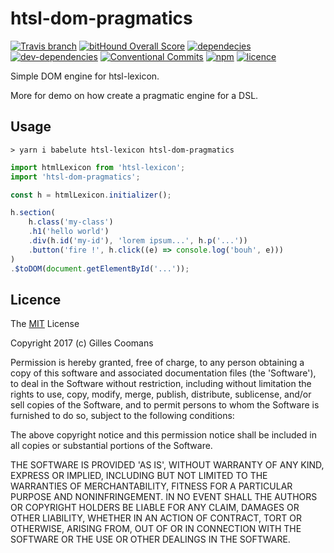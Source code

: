 # htsl-dom-pragmatics

[![Travis branch](https://img.shields.io/travis/nomocas/htsl-dom-pragmatics/master.svg)](https://travis-ci.org/nomocas/htsl-dom-pragmatics)
[![bitHound Overall Score](https://www.bithound.io/github/nomocas/htsl-dom-pragmatics/badges/score.svg)](https://www.bithound.io/github/nomocas/htsl-dom-pragmatics)
[![dependecies](https://img.shields.io/david/nomocas/htsl-dom-pragmatics.svg)]()
[![dev-dependencies](https://img.shields.io/david/dev/nomocas/htsl-dom-pragmatics.svg)]()
[![Conventional Commits](https://img.shields.io/badge/Conventional%20Commits-1.0.0-yellow.svg)](https://conventionalcommits.org)
[![npm](https://img.shields.io/npm/v/htsl-dom-pragmatics.svg)]()
[![licence](https://img.shields.io/npm/l/htsl-dom-pragmatics.svg)](https://spdx.org/licenses/MIT)
<!-- [![npm-downloads](https://img.shields.io/npm/dm/htsl-dom-pragmatics.svg)]() -->

Simple DOM engine for htsl-lexicon.

More for demo on how create a pragmatic engine for a DSL.

## Usage

```
> yarn i babelute htsl-lexicon htsl-dom-pragmatics
```

```javascript
import htmlLexicon from 'htsl-lexicon';
import 'htsl-dom-pragmatics';

const h = htmlLexicon.initializer();

h.section(
	h.class('my-class')
	.h1('hello world')
	.div(h.id('my-id'), 'lorem ipsum...', h.p('...'))
	.button('fire !', h.click((e) => console.log('bouh', e)))
)
.$toDOM(document.getElementById('...'));
```

## Licence

The [MIT](http://opensource.org/licenses/MIT) License

Copyright 2017 (c) Gilles Coomans

Permission is hereby granted, free of charge, to any person obtaining a copy of this software and associated documentation files (the 'Software'), to deal in the Software without restriction, including without limitation the rights to use, copy, modify, merge, publish, distribute, sublicense, and/or sell copies of the Software, and to permit persons to whom the Software is furnished to do so, subject to the following conditions:

The above copyright notice and this permission notice shall be included in all copies or substantial portions of the Software.

THE SOFTWARE IS PROVIDED 'AS IS', WITHOUT WARRANTY OF ANY KIND, EXPRESS OR IMPLIED, INCLUDING BUT NOT LIMITED TO THE WARRANTIES OF MERCHANTABILITY, FITNESS FOR A PARTICULAR PURPOSE AND NONINFRINGEMENT. IN NO EVENT SHALL THE AUTHORS OR COPYRIGHT HOLDERS BE LIABLE FOR ANY CLAIM, DAMAGES OR OTHER LIABILITY, WHETHER IN AN ACTION OF CONTRACT, TORT OR OTHERWISE, ARISING FROM, OUT OF OR IN CONNECTION WITH THE SOFTWARE OR THE USE OR OTHER DEALINGS IN THE SOFTWARE.
